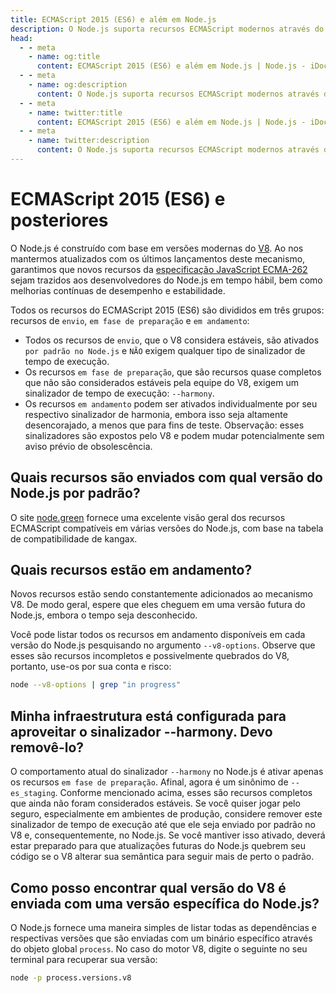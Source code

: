 ```yaml
---
title: ECMAScript 2015 (ES6) e além em Node.js
description: O Node.js suporta recursos ECMAScript modernos através do motor V8, com novos recursos e melhorias incorporados de forma oportuna.
head:
  - - meta
    - name: og:title
      content: ECMAScript 2015 (ES6) e além em Node.js | Node.js - iDoc.dev
  - - meta
    - name: og:description
      content: O Node.js suporta recursos ECMAScript modernos através do motor V8, com novos recursos e melhorias incorporados de forma oportuna.
  - - meta
    - name: twitter:title
      content: ECMAScript 2015 (ES6) e além em Node.js | Node.js - iDoc.dev
  - - meta
    - name: twitter:description
      content: O Node.js suporta recursos ECMAScript modernos através do motor V8, com novos recursos e melhorias incorporados de forma oportuna.
---
```



# ECMAScript 2015 (ES6) e posteriores

O Node.js é construído com base em versões modernas do [V8](https://v8.dev/). Ao nos mantermos atualizados com os últimos lançamentos deste mecanismo, garantimos que novos recursos da [especificação JavaScript ECMA-262](https://tc39.es/ecma262/) sejam trazidos aos desenvolvedores do Node.js em tempo hábil, bem como melhorias contínuas de desempenho e estabilidade.

Todos os recursos do ECMAScript 2015 (ES6) são divididos em três grupos: recursos de `envio`, `em fase de preparação` e `em andamento`:

+ Todos os recursos de `envio`, que o V8 considera estáveis, são ativados `por padrão no Node.js` e `NÃO` exigem qualquer tipo de sinalizador de tempo de execução.
+ Os recursos `em fase de preparação`, que são recursos quase completos que não são considerados estáveis pela equipe do V8, exigem um sinalizador de tempo de execução: `--harmony`.
+ Os recursos `em andamento` podem ser ativados individualmente por seu respectivo sinalizador de harmonia, embora isso seja altamente desencorajado, a menos que para fins de teste. Observação: esses sinalizadores são expostos pelo V8 e podem mudar potencialmente sem aviso prévio de obsolescência.

## Quais recursos são enviados com qual versão do Node.js por padrão?

O site [node.green](https://node.green) fornece uma excelente visão geral dos recursos ECMAScript compatíveis em várias versões do Node.js, com base na tabela de compatibilidade de kangax.

## Quais recursos estão em andamento?

Novos recursos estão sendo constantemente adicionados ao mecanismo V8. De modo geral, espere que eles cheguem em uma versão futura do Node.js, embora o tempo seja desconhecido.

Você pode listar todos os recursos em andamento disponíveis em cada versão do Node.js pesquisando no argumento `--v8-options`. Observe que esses são recursos incompletos e possivelmente quebrados do V8, portanto, use-os por sua conta e risco:

```sh
node --v8-options | grep "in progress"
```

## Minha infraestrutura está configurada para aproveitar o sinalizador --harmony. Devo removê-lo?

O comportamento atual do sinalizador `--harmony` no Node.js é ativar apenas os recursos `em fase de preparação`. Afinal, agora é um sinônimo de `--es_staging`. Conforme mencionado acima, esses são recursos completos que ainda não foram considerados estáveis. Se você quiser jogar pelo seguro, especialmente em ambientes de produção, considere remover este sinalizador de tempo de execução até que ele seja enviado por padrão no V8 e, consequentemente, no Node.js. Se você mantiver isso ativado, deverá estar preparado para que atualizações futuras do Node.js quebrem seu código se o V8 alterar sua semântica para seguir mais de perto o padrão.


## Como posso encontrar qual versão do V8 é enviada com uma versão específica do Node.js?

O Node.js fornece uma maneira simples de listar todas as dependências e respectivas versões que são enviadas com um binário específico através do objeto global `process`. No caso do motor V8, digite o seguinte no seu terminal para recuperar sua versão:

```sh
node -p process.versions.v8
```

